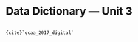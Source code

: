 # Data Dictionary &mdash; Unit 3

```{admonition} Unit 3 subject matter covered:

{cite}`qcaa_2017_digital`
```